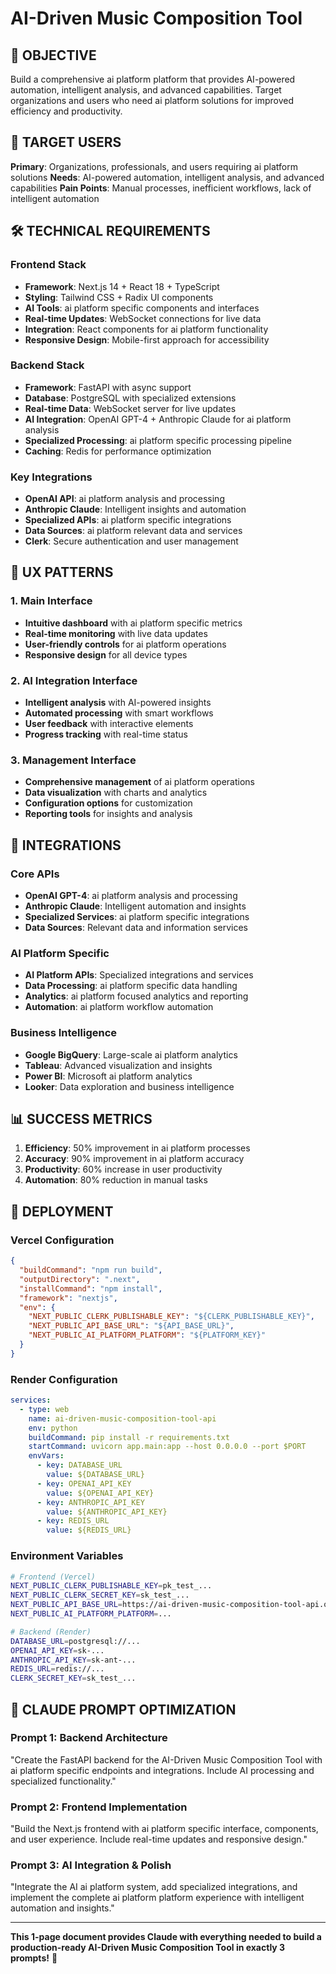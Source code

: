 # AI-Driven Music Composition Tool

## 🎯 OBJECTIVE
Build a comprehensive ai platform platform that provides AI-powered automation, intelligent analysis, and advanced capabilities. Target organizations and users who need ai platform solutions for improved efficiency and productivity.

## 👥 TARGET USERS
**Primary**: Organizations, professionals, and users requiring ai platform solutions
**Needs**: AI-powered automation, intelligent analysis, and advanced capabilities
**Pain Points**: Manual processes, inefficient workflows, lack of intelligent automation

## 🛠️ TECHNICAL REQUIREMENTS

### Frontend Stack
- **Framework**: Next.js 14 + React 18 + TypeScript
- **Styling**: Tailwind CSS + Radix UI components
- **AI Tools**: ai platform specific components and interfaces
- **Real-time Updates**: WebSocket connections for live data
- **Integration**: React components for ai platform functionality
- **Responsive Design**: Mobile-first approach for accessibility

### Backend Stack
- **Framework**: FastAPI with async support
- **Database**: PostgreSQL with specialized extensions
- **Real-time Data**: WebSocket server for live updates
- **AI Integration**: OpenAI GPT-4 + Anthropic Claude for ai platform analysis
- **Specialized Processing**: ai platform specific processing pipeline
- **Caching**: Redis for performance optimization

### Key Integrations
- **OpenAI API**: ai platform analysis and processing
- **Anthropic Claude**: Intelligent insights and automation
- **Specialized APIs**: ai platform specific integrations
- **Data Sources**: ai platform relevant data and services
- **Clerk**: Secure authentication and user management

## 🎨 UX PATTERNS

### 1. Main Interface
- **Intuitive dashboard** with ai platform specific metrics
- **Real-time monitoring** with live data updates
- **User-friendly controls** for ai platform operations
- **Responsive design** for all device types

### 2. AI Integration Interface
- **Intelligent analysis** with AI-powered insights
- **Automated processing** with smart workflows
- **User feedback** with interactive elements
- **Progress tracking** with real-time status

### 3. Management Interface
- **Comprehensive management** of ai platform operations
- **Data visualization** with charts and analytics
- **Configuration options** for customization
- **Reporting tools** for insights and analysis

## 🔗 INTEGRATIONS

### Core APIs
- **OpenAI GPT-4**: ai platform analysis and processing
- **Anthropic Claude**: Intelligent automation and insights
- **Specialized Services**: ai platform specific integrations
- **Data Sources**: Relevant data and information services

### AI Platform Specific
- **AI Platform APIs**: Specialized integrations and services
- **Data Processing**: ai platform specific data handling
- **Analytics**: ai platform focused analytics and reporting
- **Automation**: ai platform workflow automation

### Business Intelligence
- **Google BigQuery**: Large-scale ai platform analytics
- **Tableau**: Advanced visualization and insights
- **Power BI**: Microsoft ai platform analytics
- **Looker**: Data exploration and business intelligence

## 📊 SUCCESS METRICS
1. **Efficiency**: 50% improvement in ai platform processes
2. **Accuracy**: 90% improvement in ai platform accuracy
3. **Productivity**: 60% increase in user productivity
4. **Automation**: 80% reduction in manual tasks

## 🚀 DEPLOYMENT

### Vercel Configuration
```json
{
  "buildCommand": "npm run build",
  "outputDirectory": ".next",
  "installCommand": "npm install",
  "framework": "nextjs",
  "env": {
    "NEXT_PUBLIC_CLERK_PUBLISHABLE_KEY": "${CLERK_PUBLISHABLE_KEY}",
    "NEXT_PUBLIC_API_BASE_URL": "${API_BASE_URL}",
    "NEXT_PUBLIC_AI_PLATFORM_PLATFORM": "${PLATFORM_KEY}"
  }
}
```

### Render Configuration
```yaml
services:
  - type: web
    name: ai-driven-music-composition-tool-api
    env: python
    buildCommand: pip install -r requirements.txt
    startCommand: uvicorn app.main:app --host 0.0.0.0 --port $PORT
    envVars:
      - key: DATABASE_URL
        value: ${DATABASE_URL}
      - key: OPENAI_API_KEY
        value: ${OPENAI_API_KEY}
      - key: ANTHROPIC_API_KEY
        value: ${ANTHROPIC_API_KEY}
      - key: REDIS_URL
        value: ${REDIS_URL}
```

### Environment Variables
```bash
# Frontend (Vercel)
NEXT_PUBLIC_CLERK_PUBLISHABLE_KEY=pk_test_...
NEXT_PUBLIC_CLERK_SECRET_KEY=sk_test_...
NEXT_PUBLIC_API_BASE_URL=https://ai-driven-music-composition-tool-api.onrender.com
NEXT_PUBLIC_AI_PLATFORM_PLATFORM=...

# Backend (Render)
DATABASE_URL=postgresql://...
OPENAI_API_KEY=sk-...
ANTHROPIC_API_KEY=sk-ant-...
REDIS_URL=redis://...
CLERK_SECRET_KEY=sk_test_...
```

## 🎯 CLAUDE PROMPT OPTIMIZATION

### Prompt 1: Backend Architecture
"Create the FastAPI backend for the AI-Driven Music Composition Tool with ai platform specific endpoints and integrations. Include AI processing and specialized functionality."

### Prompt 2: Frontend Implementation
"Build the Next.js frontend with ai platform specific interface, components, and user experience. Include real-time updates and responsive design."

### Prompt 3: AI Integration & Polish
"Integrate the AI ai platform system, add specialized integrations, and implement the complete ai platform platform experience with intelligent automation and insights."

---

**This 1-page document provides Claude with everything needed to build a production-ready AI-Driven Music Composition Tool in exactly 3 prompts!** 🚀
